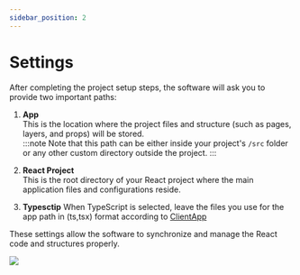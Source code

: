 ```yaml
---
sidebar_position: 2
---
```


# Settings

After completing the project setup steps, the software will ask you to provide two important paths:

1. **App**  
   This is the location where the project files and structure (such as pages, layers, and props) will be stored.  
   :::note
   Note that this path can be either inside your project's `/src` folder or any other custom directory outside the project.
   :::

2. **React Project**  
   This is the root directory of your React project where the main application files and configurations reside.

3. **Typesctip**
   When TypeScript is selected, leave the files you use for the app path in (ts,tsx) format according to [ClientApp](../../docs/clientApp)

These settings allow the software to synchronize and manage the React code and structures properly.

![](/img/settings.jpg)
